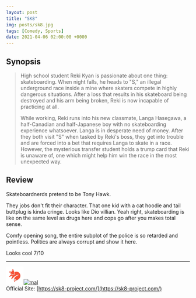 ```yaml
---
layout: post
title: "SK8"
img: posts/sk8.jpg 
tags: [Comedy, Sports]
date: 2021-04-06 02:00:00 +0000
---
```


## Synopsis
>High school student Reki Kyan is passionate about one thing: skateboarding. When night falls, he heads to "S," an illegal underground race inside a mine where skaters compete in highly dangerous situations. After a loss that results in his skateboard being destroyed and his arm being broken, Reki is now incapable of practicing at all.
>
>While working, Reki runs into his new classmate, Langa Hasegawa, a half-Canadian and half-Japanese boy with no skateboarding experience whatsoever. Langa is in desperate need of money. After they both visit "S" when tasked by Reki's boss, they get into trouble and are forced into a bet that requires Langa to skate in a race. However, the mysterious transfer student holds a trump card that Reki is unaware of, one which might help him win the race in the most unexpected way.

## Review
Skateboardnerds pretend to be Tony Hawk.

They jobs don't fit their character. That one kid with a cat hoodie and tail buttplug is kinda cringe. Looks like Dio villian. Yeah right, skateboarding is like on the same level as drugs here and cops go after you makes total sense.

Comfy opening song, the entire subplot of the police is so retarded and pointless. Politics are always corrupt and show it here.
   
Looks cool 7/10

---

[![kitsu](..\assets\img\kitsu.png)](https://kitsu.io/anime/sk8)[![mal](..\assets\img\mal.ico)](https://myanimelist.net/anime/42923/SK%E2%88%9E)  
Official Site: [https://sk8-project.com/](https://sk8-project.com/)
